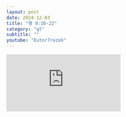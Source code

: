 ```yaml
---
layout: post
date: 2024-12-03
title: "행 9:10-22"
category: "qt"
subtitle: ""
youtube: "Eutnr7rezok"
---
```


<div class="youtube margin-large">
    <iframe src="https://www.youtube.com/embed/Eutnr7rezok" title="YouTube video player" frameborder="0" allow="accelerometer; autoplay; clipboard-write; encrypted-media; gyroscope; picture-in-picture; web-share" allowfullscreen></iframe>
</div>

